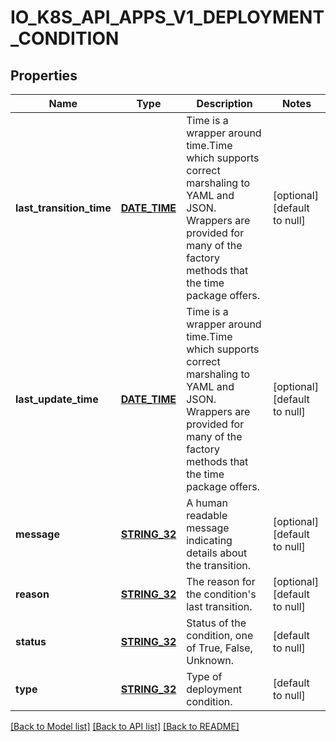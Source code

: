 # IO_K8S_API_APPS_V1_DEPLOYMENT_CONDITION

## Properties
Name | Type | Description | Notes
------------ | ------------- | ------------- | -------------
**last_transition_time** | [**DATE_TIME**](DATE_TIME.md) | Time is a wrapper around time.Time which supports correct marshaling to YAML and JSON.  Wrappers are provided for many of the factory methods that the time package offers. | [optional] [default to null]
**last_update_time** | [**DATE_TIME**](DATE_TIME.md) | Time is a wrapper around time.Time which supports correct marshaling to YAML and JSON.  Wrappers are provided for many of the factory methods that the time package offers. | [optional] [default to null]
**message** | [**STRING_32**](STRING_32.md) | A human readable message indicating details about the transition. | [optional] [default to null]
**reason** | [**STRING_32**](STRING_32.md) | The reason for the condition&#39;s last transition. | [optional] [default to null]
**status** | [**STRING_32**](STRING_32.md) | Status of the condition, one of True, False, Unknown. | [default to null]
**type** | [**STRING_32**](STRING_32.md) | Type of deployment condition. | [default to null]

[[Back to Model list]](../README.md#documentation-for-models) [[Back to API list]](../README.md#documentation-for-api-endpoints) [[Back to README]](../README.md)


